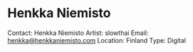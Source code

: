 # Henkka Niemisto

Contact: Henkka Niemisto
Artist: slowthai
Email: henkka@henkkaniemisto.com
Location: Finland
Type: Digital